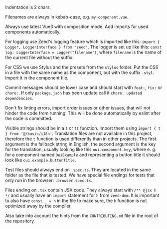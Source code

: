 Indentation is 2 chars.

Filenames are always in kebab-case, e.g. `my-component.vue`. 

Always use latest Vue3 with composition mode. Add imports for used components automatically.

For logging use Zeed's logging feature which is imported like this: `import { Logger, LoggerInterface } from "zeed"`. The logger is set up like this: `const log: LoggerInterface = Logger("filename")`, where `filename` is the name of the current file without the suffix.

For CSS we use Stylus and the presets from the `stylus` folder. Put the CSS in a file with the same name as the component, but with the suffix `.styl`. Import it in the component file.

Commit messages should be lower case and should start with `feat:`, `fix:` or `chore:`. If only `package.json` has been update call it `chore: updated dependencies`.

Don't fix linting errors, import order issues or other issues, that will not hinder the code from running. This will be done automatically by eslint after the code is committed.

Visible strings should be in a `t` or `tt` function. Import them using `import { t } from '@/basic/i18n'`. Translation files are not available in this project, therefore the `t` function is used differently than in other projects. The first argument is the fallback string in English, the second argument is the key for the translation, usually looking like this `oui.component.key`, where e. g. for a component named `OuiExample` and representing a button title it should look like `oui.example.buttonTitle`.

Test files should always end on `.spec.ts`. They are located in the same folder as the file that is tested. We have special file endings for tests that only run in the browser: `.browser.spec.ts`.

Files ending on `.tsx` contain JSX code. They always start with `/** @jsx h */` and usually have an `import` statement for `h` from `zeed-dom`. It is important to also have `const _ = h` in the file to make sure, the `h` function is not optimized away by the compiler.

Also take into account the hints from the `CONTRIBUTING.md` file in the root of the repository.
